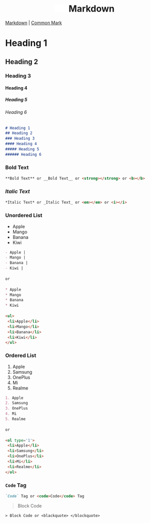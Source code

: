 <h1 align="center"><img src="MarkdownWhite.svg" width=38px>&nbsp;Markdown</h1>

[Markdown](https://www.markdownguide.org/) | [Common Mark](https://commonmark.org/)

# Heading 1
## Heading 2
### Heading 3
#### Heading 4
##### Heading 5
###### Heading 6

```markdown
# Heading 1
## Heading 2
### Heading 3
#### Heading 4
##### Heading 5
###### Heading 6
```

### **Bold Text**

```markdown
**Bold Text** or __Bold Text__ or <strong></strong> or <b></b>
```

### *Italic Text*

 ```markdown
 *Italic Text* or _Italic Text_ or <em></em> or <i></i>
 ```

### Unordered List 
- Apple
- Mango
- Banana
- Kiwi

```markdown
- Apple |
- Mango |
- Banana |
- Kiwi |

or 

* Apple
* Mango
* Banana
* Kiwi

<ul>
 <li>Apple</li>
 <li>Mango</li>
 <li>Banana</li>
 <li>Kiwi</li>
</ul>
```

### Ordered List 

1. Apple
2. Samsung
3. OnePlus
4. Mi
5. Realme

```markdown
1. Apple
2. Samsung
3. OnePlus
4. Mi
5. Realme

or 

<ol type='1'>
 <li>Apple</li>
 <li>Samsung</li>
 <li>OnePlus</li>
 <li>Mi</li>
 <li>Realme</li>
</ol>
```
### `Code` Tag

```markdown
`Code` Tag or <code>Code</code> Tag
```
> Block Code

```
> Block Code or <blackquote> </blockquote>
```
